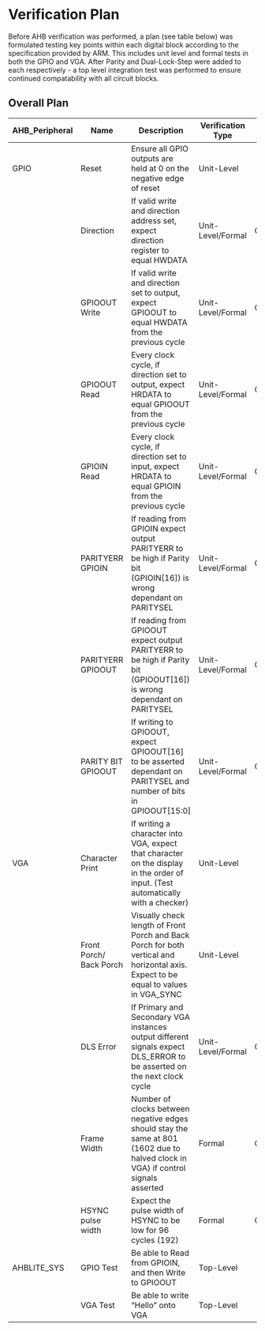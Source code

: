 # Verification Plan

Before AHB verification was performed, a plan (see table below) was formulated testing key points within each digital block according to the specification provided by ARM. This includes unit level and formal tests in both the GPIO and VGA. After Parity and Dual-Lock-Step were added to each respectively - a top level integration test was performed to ensure continued compatability with all circuit blocks.



## Overall Plan
|     AHB_Peripheral    |     Name                       |     Description                                                                                                                                |     Verification Type    |     Formal Check Name      |
|-----------------------|--------------------------------|------------------------------------------------------------------------------------------------------------------------------------------------|--------------------------|----------------------------|
|     GPIO              |     Reset                      |     Ensure all GPIO outputs   are held at 0 on the negative edge of reset                                                                      |     Unit-Level           |                            |
|                       |     Direction                  |     If valid write and   direction address set, expect direction register to equal HWDATA                                                      |     Unit-Level/Formal    |     Check_dir              |
|                       |     GPIOOUT Write              |     If valid write and   direction set to output, expect GPIOOUT to equal HWDATA from the previous   cycle                                     |     Unit-Level/Formal    |     Check_write            |
|                       |     GPIOOUT Read               |     Every clock cycle, if direction   set to output, expect HRDATA to equal GPIOOUT from the previous cycle                                    |     Unit-Level/Formal    |     Check_read_out         |
|                       |     GPIOIN Read                |     Every clock cycle, if direction   set to input, expect HRDATA to equal GPIOIN from the previous cycle                                      |     Unit-Level/Formal    |     Check_read_in          |
|                       |     PARITYERR GPIOIN           |     If reading from GPIOIN expect   output PARITYERR to be high if Parity bit (GPIOIN[16]) is wrong dependant on   PARITYSEL                   |     Unit-Level/Formal    |     Check_parityerr_in     |
|                       |     PARITYERR GPIOOUT          |     If reading from GPIOOUT expect   output PARITYERR to be high if Parity bit (GPIOOUT[16]) is wrong dependant on   PARITYSEL                 |     Unit-Level/Formal    |     Check_parityerr_out    |
|                       |     PARITY BIT GPIOOUT         |     If writing to GPIOOUT, expect   GPIOOUT[16] to be asserted dependant on PARITYSEL and number of bits in GPIOOUT[15:0]                      |     Unit-Level/Formal    |     Check_parity_out       |
|     VGA               |     Character Print            |     If writing a character   into VGA, expect that character on the display in the order of input. (Test   automatically with a checker)       |     Unit-Level           |                            |
|                       |     Front Porch/ Back Porch    |     Visually check length of   Front Porch and Back Porch for both vertical and horizontal axis. Expect to   be equal to values in VGA_SYNC    |     Unit-Level           |                            |
|                       |     DLS Error                  |     If Primary and Secondary   VGA instances output different signals expect DLS_ERROR to be asserted on the   next clock cycle                |     Unit-Level/Formal    |     Check_dls              |
|                       |     Frame Width                |     Number of clocks between   negative edges should stay the same at 801 (1602 due to halved clock in VGA)   if control signals asserted      |     Formal               |     Check_hsync            |
|                       |     HSYNC pulse width          |     Expect the pulse width of   HSYNC to be low for 96 cycles (192)                                                                            |     Formal               |     Check_hsync_pulse      |
|     AHBLITE_SYS       |     GPIO Test                  |     Be able to Read from   GPIOIN, and then Write to GPIOOUT                                                                                   |     Top-Level            |                            |
|                       |     VGA Test                   |     Be able to write “Hello”   onto VGA                                                                                                        |     Top-Level            |                            |
